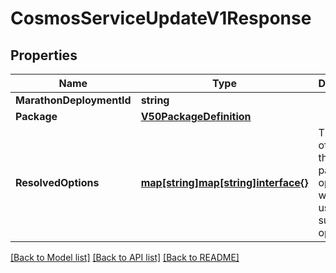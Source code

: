 # CosmosServiceUpdateV1Response

## Properties
Name | Type | Description | Notes
------------ | ------------- | ------------- | -------------
**MarathonDeploymentId** | **string** |  | 
**Package** | [**V50PackageDefinition**](v50PackageDefinition.md) |  | 
**ResolvedOptions** | [**map[string]map[string]interface{}**](map[string]interface{}.md) | The result of merging the default package options with the user supplied options | 

[[Back to Model list]](../README.md#documentation-for-models) [[Back to API list]](../README.md#documentation-for-api-endpoints) [[Back to README]](../README.md)


